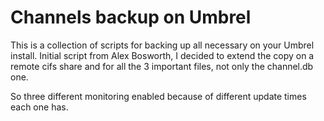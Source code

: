 # Channels backup on Umbrel


This is a collection of scripts for backing up all necessary on your Umbrel install. Initial script from Alex Bosworth, I decided to extend the copy on a remote cifs share and for all the 3 important files, not only the channel.db one.

So three different monitoring enabled because of different update times each one has.

